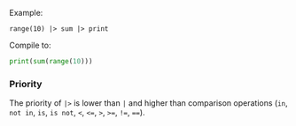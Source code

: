 Example:

```
range(10) |> sum |> print
```

Compile to:

```python
print(sum(range(10)))
```

### Priority

The priority of `|>` is lower than `|` and higher than comparison operations (`in`, `not in`, `is`, `is not`, `<`, `<=`, `>`, `>=`, `!=`, `==`).
